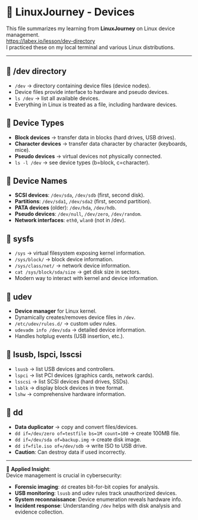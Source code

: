# 🐧 LinuxJourney - Devices

This file summarizes my learning from **LinuxJourney** on Linux device management.  
https://labex.io/lesson/dev-directory  
I practiced these on my local terminal and various Linux distributions.

---

## 🔹 /dev directory
- `/dev` → directory containing device files (device nodes).
- Device files provide interface to hardware and pseudo devices.
- `ls /dev` → list all available devices.
- Everything in Linux is treated as a file, including hardware devices.

## 🔹 Device Types
- **Block devices** → transfer data in blocks (hard drives, USB drives).
- **Character devices** → transfer data character by character (keyboards, mice).
- **Pseudo devices** → virtual devices not physically connected.
- `ls -l /dev` → see device types (b=block, c=character).

## 🔹 Device Names
- **SCSI devices**: `/dev/sda`, `/dev/sdb` (first, second disk).
- **Partitions**: `/dev/sda1`, `/dev/sda2` (first, second partition).
- **PATA devices** (older): `/dev/hda`, `/dev/hdb`.
- **Pseudo devices**: `/dev/null`, `/dev/zero`, `/dev/random`.
- **Network interfaces**: `eth0`, `wlan0` (not in /dev).

## 🔹 sysfs
- `/sys` → virtual filesystem exposing kernel information.
- `/sys/block/` → block device information.
- `/sys/class/net/` → network device information.
- `cat /sys/block/sda/size` → get disk size in sectors.
- Modern way to interact with kernel and device information.

## 🔹 udev
- **Device manager** for Linux kernel.
- Dynamically creates/removes device files in `/dev`.
- `/etc/udev/rules.d/` → custom udev rules.
- `udevadm info /dev/sda` → detailed device information.
- Handles hotplug events (USB insertion, etc.).

## 🔹 lsusb, lspci, lsscsi
- `lsusb` → list USB devices and controllers.
- `lspci` → list PCI devices (graphics cards, network cards).
- `lsscsi` → list SCSI devices (hard drives, SSDs).
- `lsblk` → display block devices in tree format.
- `lshw` → comprehensive hardware information.

## 🔹 dd
- **Data duplicator** → copy and convert files/devices.
- `dd if=/dev/zero of=testfile bs=1M count=100` → create 100MB file.
- `dd if=/dev/sda of=backup.img` → create disk image.
- `dd if=file.iso of=/dev/sdb` → write ISO to USB drive.
- **Caution**: Can destroy data if used incorrectly.

---

📌 **Applied Insight**:  
Device management is crucial in cybersecurity:
- **Forensic imaging**: `dd` creates bit-for-bit copies for analysis.  
- **USB monitoring**: `lsusb` and udev rules track unauthorized devices.  
- **System reconnaissance**: Device enumeration reveals hardware info.  
- **Incident response**: Understanding `/dev` helps with disk analysis and evidence collection.
